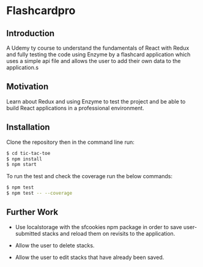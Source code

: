 # Flashcardpro

## Introduction

A Udemy ty course to understand the fundamentals of React with Redux and fully testing the code using Enzyme by a flashcard application which uses a simple api file and allows the user to add their own data to the application.s

## Motivation

Learn about Redux and using Enzyme to test the project and be able to build React applications in a professional environment.

## Installation

Clone the repository then in the command line run:

```bash
$ cd tic-tac-toe
$ npm install
$ npm start
```

To run the test and check the coverage run the below commands:

```bash
$ npm test
$ npm test -- --coverage
```

## Further Work

- Use localstorage with the sfcookies npm package in order to save user-submitted stacks and reload them on revisits to the application.

- Allow the user to delete stacks.

- Allow the user to edit stacks that have already been saved.
